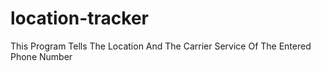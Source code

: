 # location-tracker

This Program Tells The Location And The Carrier Service Of The Entered Phone Number
